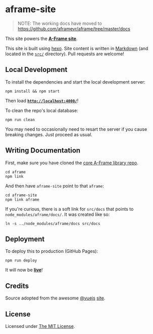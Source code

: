 # aframe-site

> NOTE: The working docs have moved to https://github.com/aframevr/aframe/tree/master/docs

This site powers the __[A-Frame site](https://aframe.io/)__.

This site is built using [hexo](http://hexo.io/). Site content is written in [Markdown](http://daringfireball.net/projects/markdown/syntax) (and located in the [`src/`](src/) directory). Pull requests are welcome!


## Local Development

To install the dependencies and start the local development server:

    npm install && npm start

Then load __[`http://localhost:4000/`](http://localhost:4000/)__!

To clean the repo's local database:

    npm run clean

You may need to occasionally need to resart the server if you cause breaking changes. Just proceed as usual.


## Writing Documentation

First, make sure you have cloned the [core A-Frame library repo](https://github.com/aframevr/aframe).

    cd aframe
    npm link

And then have `aframe-site` point to that `aframe`:

    cd aframe-site
    npm link aframe

If you're curious, there is a soft link for `src/docs` that points to `node_modules/aframe/docs/`. It was created like so:

    ln -s ../node_modules/aframe/docs src/docs


## Deployment

To deploy this to production (GitHub Pages):

    npm run deploy

It will now be __[live](https://aframe.io/)__!


## Credits

Source adopted from the awesome [@vuejs](https://github.com/vuejs/) [site](https://github.com/vuejs/vuejs.org/).


## License

Licensed under [The MIT License](LICENSE).
